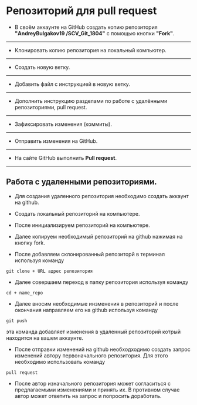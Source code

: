 # Репозиторий для **pull request**
* В своём аккаунте на GitHub создать копию репозитория **"AndreyBulgakov19
/SCV_Git_1804"** с помощью кнопки **"Fork"**.
---
* Клонировать копию репозитория на локальный компьютер.
---
* Создать новую ветку.
---
* Добавить файл с инструкцией в новую ветку.
---
* Дополнить инструкцию разделами по работе с удалёнными репозиториями, pull request.
---
* Зафиксировать изменения (коммиты).
---
* Отправить изменения на GitHub.
---
* На сайте GitHub выполнить **Pull request**.
---

## Работа с удаленными репозиториями.

* Для создания удаленного репозитория необходимо создать аккаунт на github.

* Создать локальный репозиторий на компьютере.

* После инициализируем репозиторий на компьютере.

* Далее копируем необходимый репозиторий на github  нажимая на кнопку fork.

* После добавляем склонированный репозиторй в терминал используя команду 
```
git clone + URL адрес репозитория
```

* Далее совершаем переход в папку репозитория используя команду
```
cd + name_repo
```
 
 * Далее вносим необходимые инзменения в репозиторий и после окончания направляем его на github используя команду 
 ```
 git push
 ```
 эта команда добавляет изменения в удаленный репозиторий котрый находится на вашем аккаунте.

 * После отправки изменений на github необходходимо создать запрос изменений автору первоначального репозитория. Для этого необходимо использовать команду 
 ```
 pull request
 ```
 
* После автор изначального репозитория может согласиться с предлагаемыми изменениями и принять их. В противном случае автор может ответить на запрос и попросить доработать.